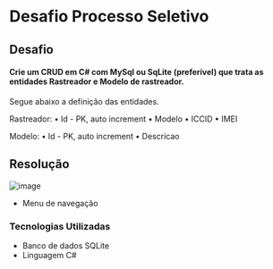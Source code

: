 # Desafio Processo Seletivo

## Desafio

#### Crie um CRUD em C# com MySql ou SqLite (preferível) que trata as entidades Rastreador e Modelo de rastreador.
Segue abaixo a definição das entidades.

Rastreador:
•	Id - PK, auto increment
•	Modelo
•	ICCID
•	IMEI

Modelo:
•	Id - PK, auto increment
•	Descricao

## Resolução

![image](https://user-images.githubusercontent.com/86689969/193286817-71339acd-3c3f-46a7-a667-1e0c638c9f22.png)

- Menu de navegação 

### Tecnologias Utilizadas
- Banco de dados SQLite
- Linguagem C#
